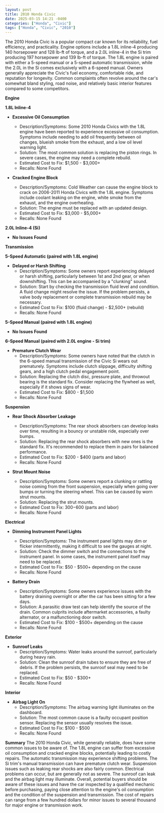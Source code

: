 ```yaml
---
layout: post
title: 2010 Honda Civic
date: 2025-03-15 14:21 -0400
categories: ["Honda", "Civic"]
tags: ["Honda", "Civic", "2010"]
---
```

The 2010 Honda Civic is a popular compact car known for its reliability, fuel efficiency, and practicality. Engine options include a 1.8L inline-4 producing 140 horsepower and 128 lb-ft of torque, and a 2.0L inline-4 in the Si trim producing 197 horsepower and 139 lb-ft of torque. The 1.8L engine is paired with either a 5-speed manual or a 5-speed automatic transmission, while the 2.0L in the Si comes exclusively with a 6-speed manual. Owners generally appreciate the Civic's fuel economy, comfortable ride, and reputation for longevity. Common complaints often revolve around the car's somewhat bland styling, road noise, and relatively basic interior features compared to some competitors.

**Engine**

**1.8L Inline-4**

*   **Excessive Oil Consumption**
    *   Description/Symptoms: Some 2010 Honda Civics with the 1.8L engine have been reported to experience excessive oil consumption. Symptoms include needing to add oil frequently between oil changes, blueish smoke from the exhaust, and a low oil level warning light.
    *   Solution: The most common solution is replacing the piston rings. In severe cases, the engine may need a complete rebuild.
    *   Estimated Cost to Fix: $1,500 - $3,000+
    *   Recalls: None Found

*   **Cracked Engine Block**
    *   Description/Symptoms: Cold Weather can cause the engine block to crack on 2006-2011 Honda Civics with the 1.8L engine. Symptoms include coolant leaking on the engine, white smoke from the exhaust, and the engine overheating.
    *   Solution: The engine must be replaced with an updated design.
    *   Estimated Cost to Fix: $3,000 - $5,000+
    *   Recalls: None Found

**2.0L Inline-4 (Si)**
*   **No Issues Found**

**Transmission**

**5-Speed Automatic (paired with 1.8L engine)**

*   **Delayed or Harsh Shifting**
    *   Description/Symptoms: Some owners report experiencing delayed or harsh shifting, particularly between 1st and 2nd gear, or when downshifting. This can be accompanied by a "clunking" sound.
    *   Solution: Start by checking the transmission fluid level and condition. A fluid change might resolve the issue. If the problem persists, a valve body replacement or complete transmission rebuild may be necessary.
    *   Estimated Cost to Fix: $100 (fluid change) - $2,500+ (rebuild)
    *   Recalls: None Found

**5-Speed Manual (paired with 1.8L engine)**
*   **No Issues Found**

**6-Speed Manual (paired with 2.0L engine - Si trim)**
*   **Premature Clutch Wear**
    *   Description/Symptoms: Some owners have noted that the clutch in the 6-speed manual transmission of the Civic Si wears out prematurely. Symptoms include clutch slippage, difficulty shifting gears, and a high clutch pedal engagement point.
    *   Solution: Replacing the clutch disc, pressure plate, and throwout bearing is the standard fix. Consider replacing the flywheel as well, especially if it shows signs of wear.
    *   Estimated Cost to Fix: $800 - $1,500
    *   Recalls: None Found

**Suspension**

*   **Rear Shock Absorber Leakage**
    *   Description/Symptoms: The rear shock absorbers can develop leaks over time, resulting in a bouncy or unstable ride, especially over bumps.
    *   Solution: Replacing the rear shock absorbers with new ones is the standard fix. It's recommended to replace them in pairs for balanced performance.
    *   Estimated Cost to Fix: $200 - $400 (parts and labor)
    *   Recalls: None Found

*   **Strut Mount Noise**
    *   Description/Symptoms: Some owners report a clunking or rattling noise coming from the front suspension, especially when going over bumps or turning the steering wheel. This can be caused by worn strut mounts.
    *   Solution: Replacing the strut mounts.
    *   Estimated Cost to Fix: $300-$600 (parts and labor)
    *   Recalls: None Found

**Electrical**

*   **Dimming Instrument Panel Lights**
    *   Description/Symptoms: The instrument panel lights may dim or flicker intermittently, making it difficult to see the gauges at night.
    *   Solution: Check the dimmer switch and the connections to the instrument panel. In some cases, the instrument panel itself may need to be replaced.
    *   Estimated Cost to Fix: $50 - $500+ depending on the cause
    *   Recalls: None Found

*   **Battery Drain**
    *   Description/Symptoms: Some owners experience issues with the battery draining overnight or after the car has been sitting for a few days.
    *   Solution: A parasitic draw test can help identify the source of the drain. Common culprits include aftermarket accessories, a faulty alternator, or a malfunctioning door switch.
    *   Estimated Cost to Fix: $100 - $500+ depending on the cause
    *   Recalls: None Found

**Exterior**

*   **Sunroof Leaks**
    *   Description/Symptoms: Water leaks around the sunroof, particularly during heavy rain.
    *   Solution: Clean the sunroof drain tubes to ensure they are free of debris. If the problem persists, the sunroof seal may need to be replaced.
    *   Estimated Cost to Fix: $50 - $300+
    *   Recalls: None Found

**Interior**

*   **Airbag Light On**
    *   Description/Symptoms: The airbag warning light illuminates on the dashboard.
    *   Solution: The most common cause is a faulty occupant position sensor. Replacing the sensor usually resolves the issue.
    *   Estimated Cost to Fix: $100 - $500
    *   Recalls: None Found

**Summary**
The 2010 Honda Civic, while generally reliable, does have some common issues to be aware of. The 1.8L engine can suffer from excessive oil consumption and cracked engine blocks, potentially leading to costly repairs. The automatic transmission may experience shifting problems. The Si trim's manual transmission can have premature clutch wear. Suspension issues such as leaking rear shocks are also fairly common. Electrical problems can occur, but are generally not as severe. The sunroof can leak and the airbag light may illuminate. Overall, potential buyers should be aware of these issues and have the car inspected by a qualified mechanic before purchasing, paying close attention to the engine's oil consumption and the condition of the suspension and transmission. The cost of repairs can range from a few hundred dollars for minor issues to several thousand for major engine or transmission work.

